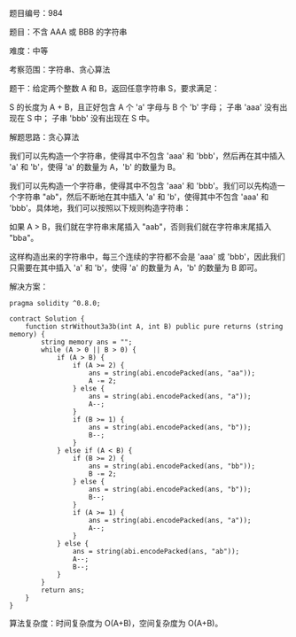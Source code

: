 题目编号：984

题目：不含 AAA 或 BBB 的字符串

难度：中等

考察范围：字符串、贪心算法

题干：给定两个整数 A 和 B，返回任意字符串 S，要求满足：

S 的长度为 A + B，且正好包含 A 个 'a' 字母与 B 个 'b' 字母；
子串 'aaa' 没有出现在 S 中；
子串 'bbb' 没有出现在 S 中。

解题思路：贪心算法

我们可以先构造一个字符串，使得其中不包含 'aaa' 和 'bbb'，然后再在其中插入 'a' 和 'b'，使得 'a' 的数量为 A，'b' 的数量为 B。

我们可以先构造一个字符串，使得其中不包含 'aaa' 和 'bbb'。我们可以先构造一个字符串 "ab"，然后不断地在其中插入 'a' 和 'b'，使得其中不包含 'aaa' 和 'bbb'。具体地，我们可以按照以下规则构造字符串：

如果 A > B，我们就在字符串末尾插入 "aab"，否则我们就在字符串末尾插入 "bba"。

这样构造出来的字符串中，每三个连续的字符都不会是 'aaa' 或 'bbb'，因此我们只需要在其中插入 'a' 和 'b'，使得 'a' 的数量为 A，'b' 的数量为 B 即可。

解决方案：

```solidity
pragma solidity ^0.8.0;

contract Solution {
    function strWithout3a3b(int A, int B) public pure returns (string memory) {
        string memory ans = "";
        while (A > 0 || B > 0) {
            if (A > B) {
                if (A >= 2) {
                    ans = string(abi.encodePacked(ans, "aa"));
                    A -= 2;
                } else {
                    ans = string(abi.encodePacked(ans, "a"));
                    A--;
                }
                if (B >= 1) {
                    ans = string(abi.encodePacked(ans, "b"));
                    B--;
                }
            } else if (A < B) {
                if (B >= 2) {
                    ans = string(abi.encodePacked(ans, "bb"));
                    B -= 2;
                } else {
                    ans = string(abi.encodePacked(ans, "b"));
                    B--;
                }
                if (A >= 1) {
                    ans = string(abi.encodePacked(ans, "a"));
                    A--;
                }
            } else {
                ans = string(abi.encodePacked(ans, "ab"));
                A--;
                B--;
            }
        }
        return ans;
    }
}
```

算法复杂度：时间复杂度为 O(A+B)，空间复杂度为 O(A+B)。